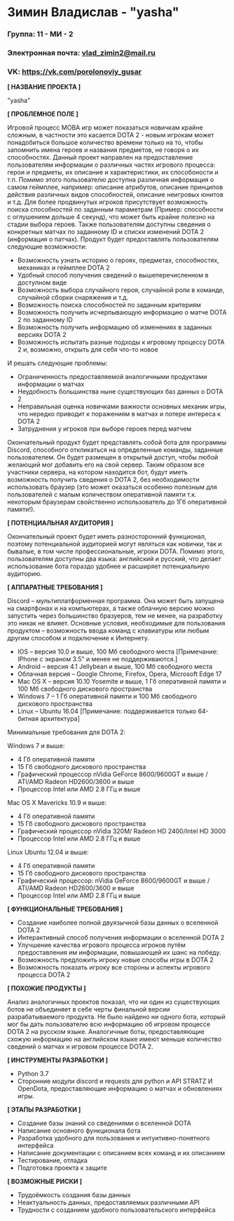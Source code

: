 ﻿# Зимин Владислав - "yasha"
### Группа: 11 - МИ - 2
### Электронная почта: vlad_zimin2@mail.ru
### VK: https://vk.com/porolonoviy_gusar


**[ НАЗВАНИЕ ПРОЕКТА ]**

"yasha" 

**[ ПРОБЛЕМНОЕ ПОЛЕ ]**

Игровой процесс MOBA игр может показаться новичкам крайне сложным, в частности это касается DOTA 2 - новым игрокам может понадобиться большое количество времени только на то, чтобы запомнить имена героев и названия предметов, не говоря о их способностях.
Данный проект направлен на предоставление пользователям информации о различных частях игрового процесса: герои и предметы, их описание и характеристики, их способоности и т.п. Помимо этого пользователю доступна различная информация о самом геймплее, например: описание атрибутов, описание принципов действия различных видов способностей, описание неигровых юнитов и т.д.
Для более продвинутых игроков присутствует возможность поиска способностей по заданным параметрам (Пример: способности с оглушением дольше 4 секунд), что может быть крайне полезно на стадии выбора героев. 
Также пользователям доступны сведения о конкретных матчах по заданному ID и списки изменений DOTA 2 (информация о патчах).
Продукт будет предоставлять пользователям следующие возможности:
* Возможность узнать историю о героях, предметах, способностях, механиках и геймплее DOTA 2
* Удобный способ получения сведений о вышеперечисленном в доступном виде
* Возможность выбора случайного героя, случайной роли в команде, случайной сборки снаряжения и т.д.
* Возможность поиска способностей по заданным критериям
* Возможность получить исчерпывающую информацию о матче DOTA 2 по заданному ID
* Возможность получить информацию об изменениях в заданных версиях DOTA 2
* Возможность испытать разные подходы к игровому процессу DOTA 2 и, возможно, открыть для себя что-то новое
 
И решать следующие проблемы:
* Ограниченность предоставляемой аналогичными продуктами информации о матчах
* Неудобность большинства ныне существующих баз данных о DOTA 2
* Неправильная оценка новичками важности основных механик игры, что нередко приводит к поражениям в матчах и потере интереса к DOTA 2
* Затруднения у игроков при выборе героев перед матчем

Окончательный продукт будет представлять собой бота для программы Discord, способного откликаться на определенные команды, заданные пользователем. Он будет размещен в открытый доступ, чтобы любой желающий мог добавить его на свой сервер. Таким образом все участники сервера, на котором находится бот, будут иметь возможность  получить сведения о DOTA 2, без необходимости использовать браузер (это может оказаться особенно полезным для пользователей с малым количеством оперативной памяти т.к. некоторым браузерам свойственно использователь до 1Гб оперативной памяти!).

**[ ПОТЕНЦИАЛЬНАЯ АУДИТОРИЯ ]**

Окончательный проект будет иметь разносторонний функционал, поэтому потенциальной аудиторией могут являться как новички, так и бывалые, в том числе профессиональные, игроки DOTA.
Помимо этого, пользователям доступны два языка: английский и русский, что делает использование бота гораздо удобнее и расширяет потенциальную аудиторию.

**[ АППАРАТНЫЕ ТРЕБОВАНИЯ ]** 

Discord – мультиплатформенная программа. Она может быть запущена на смартфонах и на компьютерах, а также облачную версию можно запустить через большинство бразуеров, тем не менее, на разработку это никак не влияет. Основные условия, необходимые для  пользования продуктом – возможность ввода команд с клавиатуры или любым другим способом и подключение к Интернету.

* IOS – версия 10.0 и выше, 100 Мб свободного места [Примечание: IPhone с экраном 3.5" и менее не поддерживаются.]
* Android – версия 4.1 Jellybean и выше, 100 Мб свободного места
* Облачная версия – Google Chrome, Firefox, Opera, Microsoft Edge 17
* Mac OS X – версия 10.10 Yosemite и выше, 1 Гб оперативной памяти и 100 Мб свободного дискового пространства
* Windows 7 – 1 Гб оперативной памяти и 100 Мб свободного дискового пространства 
* Linux – Ubuntu 16.04 [Примечание: поддерживается только 64-битная архитектура]

Минимальные требования для DOTA 2:

 Windows 7 и выше:
 * 4 Гб оперативной памяти 
 * 15 Гб свободного дискового пространства
 * Графический процессор nVidia GeForce 8600/9600GT и выше / ATI/AMD Radeon HD2600/3600 и выше
 * Процессор Intel или AMD 2.8 ГГц и выше

Mac OS X Mavericks 10.9 и выше:
 * 4 Гб оперативной памяти 
 * 15 Гб свободного дискового пространства
 * Графический процессор nVidia 320M/ Radeon HD 2400/Intel HD 3000
 * Процессор Intel или AMD 2.8 ГГц и выше

Linux Ubuntu 12.04 и выше:
 * 4 Гб оперативной памяти 
 * 15 Гб свободного дискового пространства
 * Графический процессор: nVidia GeForce 8600/9600GT и выше / ATI/AMD Radeon HD2600/3600 и выше
 * Процессор Intel или AMD 2.8 ГГц и выше

**[ ФУНКЦИОНАЛЬНЫЕ ТРЕБОВАНИЯ ]**

* Создание наиболее полной двуязычной базы данных о вселенной DOTA 2
* Интерактивный способ получения информации о вселенной DOTA 2
* Улучшение качества игрового процесса игроков путём предоставления им информации, повышающей их шанс на победу. 
* Возможность предложить игроку новые способы игры в DOTA 2
* Возможность показать игроку все стороны и аспекты игрового процесса DOTA 2

**[ ПОХОЖИЕ ПРОДУКТЫ ]**

Анализ аналогичных проектов показал, что ни один из существующих ботов не объединяет в себе черты финальной версии разрабатываемого продукта. Не было найдено ни одного бота, который мог бы дать пользователю всю информацию об игровом процессе DOTA 2 на русском языке. Аналогичные боты, предоставляющие схожую информацию на английском языке имеют меньше количество сведений о матчах и игровом процессе DOTA 2.

**[ ИНСТРУМЕНТЫ РАЗРАБОТКИ ]**

*	Python 3.7
* Сторонние модули discord и requests для python и API STRATZ И OpenDota, предоставляющие информацию о матчах и обновлениях игры.

**[ ЭТАПЫ РАЗРАБОТКИ ]**

* Создание базы знаний со сведениями о вселенной DOTA
* Написание основного функционала бота
*	Разработка удобного для пользования и интуитивно-понятного интерфейса
*	Написание документации с описанием всех команд и их описанием
*	Тестирование, отладка
*	Подготовка проекта к защите

**[ ВОЗМОЖНЫЕ РИСКИ ]**

* Трудоёмкость создания базы данных
*	Неактуальность данных, предоставляемых различными API
*	Трудности с созданием удобного пользовательского интерфейса 
